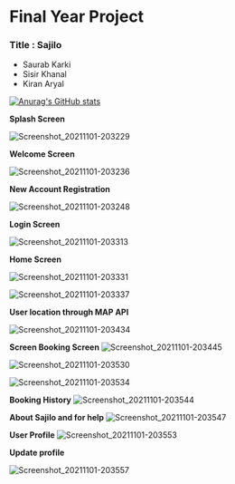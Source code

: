 
# Final Year Project
### Title : Sajilo

* Saurab Karki
* Sisir Khanal
* Kiran Aryal
 
[![Anurag's GitHub stats](https://github-readme-stats.vercel.app/api?username=saurab86)](https://github.com/anuraghazra/github-readme-stats)

**Splash Screen**

![Screenshot_20211101-203229](https://user-images.githubusercontent.com/68777795/139691790-b5259162-c349-4109-8a87-561e7b877090.jpg)

**Welcome Screen**

![Screenshot_20211101-203236](https://user-images.githubusercontent.com/68777795/139691864-dd8143dd-705d-4889-884a-3ed9087c5e28.jpg)

**New Account Registration**

![Screenshot_20211101-203248](https://user-images.githubusercontent.com/68777795/139691947-f4db1fb4-4170-4a7d-b1f1-c065a46c4012.jpg)

**Login Screen**

![Screenshot_20211101-203313](https://user-images.githubusercontent.com/68777795/139692009-b220ba1f-a296-4f76-8205-59ef905a9795.jpg)

**Home Screen**

![Screenshot_20211101-203331](https://user-images.githubusercontent.com/68777795/139692058-a00f5987-0eaf-4020-912f-424983aa2412.jpg)

![Screenshot_20211101-203337](https://user-images.githubusercontent.com/68777795/139692095-6bde1afa-0d64-4c74-ae43-c135ab28e7b0.jpg)

**User location through MAP API**

![Screenshot_20211101-203434](https://user-images.githubusercontent.com/68777795/139692239-c0c5161b-c42d-4e93-ae71-f38933210756.jpg)

**Screen Booking Screen**
![Screenshot_20211101-203445](https://user-images.githubusercontent.com/68777795/139692328-c3a9140c-37c9-427c-af87-7d5074b4cf01.jpg)

![Screenshot_20211101-203530](https://user-images.githubusercontent.com/68777795/139692364-16ee8cb7-03d1-42cd-9cff-9cfffd321b7b.jpg)

![Screenshot_20211101-203534](https://user-images.githubusercontent.com/68777795/139692387-5bc7fbcb-d064-40bb-9b24-5eac420fb684.jpg)

**Booking History**
![Screenshot_20211101-203544](https://user-images.githubusercontent.com/68777795/139692439-8c7b6a3e-e2e7-487e-86c1-d1f22459c336.jpg)

**About Sajilo and for help**
![Screenshot_20211101-203547](https://user-images.githubusercontent.com/68777795/139692501-c38472b9-ab31-4057-83f9-320bca7582a2.jpg)

**User Profile**
![Screenshot_20211101-203553](https://user-images.githubusercontent.com/68777795/139692564-1e8cf45b-fe3c-49c1-b8f1-1fbd8d4375c3.jpg)

**Update profile**

![Screenshot_20211101-203557](https://user-images.githubusercontent.com/68777795/139692608-f3ba0a8c-b15d-465f-8858-1b4ef543ca1c.jpg)
